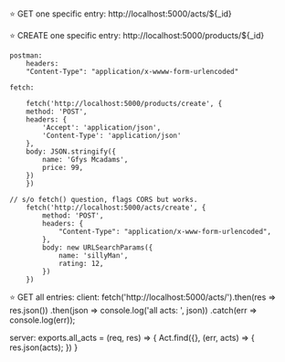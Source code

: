 ⭐️ GET one specific entry:
http://localhost:5000/acts/${_id}


⭐️ CREATE one specific entry:
http://localhost:5000/products/${_id}

    postman: 
        headers:
        "Content-Type": "application/x-wwww-form-urlencoded"

    fetch:

        fetch('http://localhost:5000/products/create', {
        method: 'POST',
        headers: {
            'Accept': 'application/json',
            'Content-Type': 'application/json'
        },
        body: JSON.stringify({
            name: 'Gfys Mcadams',
            price: 99,
        })
        })

    // s/o fetch() question, flags CORS but works.
        fetch('http://localhost:5000/acts/create', {
            method: 'POST',
            headers: {
                "Content-Type": "application/x-www-form-urlencoded",
            },
            body: new URLSearchParams({
                name: 'sillyMan',
                rating: 12,
            })
        })



⭐️ GET all entries:
client: fetch('http://localhost:5000/acts/').then(res => res.json())
    .then(json => console.log('all acts: ', json))
    .catch(err => console.log(err));

server: exports.all_acts = (req, res) => {
    Act.find({}, (err, acts) => {
        res.json(acts);
    })
}